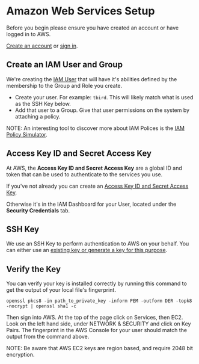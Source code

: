 # Amazon Web Services Setup

Before you begin please ensure you have created an account or have logged in to AWS.

[Create an account](https://aws.amazon.com/free) or [sign in](https://console.aws.amazon.com/console/home).

## Create an IAM User and Group

We're creating the [IAM User](http://docs.aws.amazon.com/IAM/latest/UserGuide/id.html) that will have it's abilities defined by the membership to the Group and Role you create.

* Create your user.  For example: `tbird`. This will likely match what is used as the SSH Key below.
* Add that user to a Group.  Give that user permissions on the system by attaching a policy.

NOTE: An interesting tool to discover more about IAM Polices is the [IAM Policy Simulator](http://docs.aws.amazon.com/IAM/latest/UserGuide/access_policies_testing-policies.html).

## Access Key ID and Secret Access Key

At AWS, the **Access Key ID and Secret Access Key** are a global ID and token that can be used to authenticate to the services you use.

If you've not already you can create an [Access Key ID and Secret Access Key](http://docs.aws.amazon.com/AWSSimpleQueueService/latest/SQSGettingStartedGuide/AWSCredentials.html).

Otherwise it's in the IAM Dashboard for your User, located under the **Security Credentials** tab.

## SSH Key

We use an SSH Key to perform authentication to AWS on your behalf.  You can either use an [existing key or generate a key for this purpose](http://docs.aws.amazon.com/AWSEC2/latest/UserGuide/ec2-key-pairs.html).

## Verify the Key

You can verify your key is installed correctly by running this command to get the output of your local file's fingerprint.

```
openssl pkcs8 -in path_to_private_key -inform PEM -outform DER -topk8 -nocrypt | openssl sha1 -c
```

Then sign into AWS. At the top of the page click on Services, then EC2.  Look on the left hand side, under NETWORK & SECURITY and click on Key Pairs.  The fingerprint in the AWS Console for your user should match the output from the command above.

NOTE: Be aware that AWS EC2 keys are region based, and require 2048 bit encryption.
